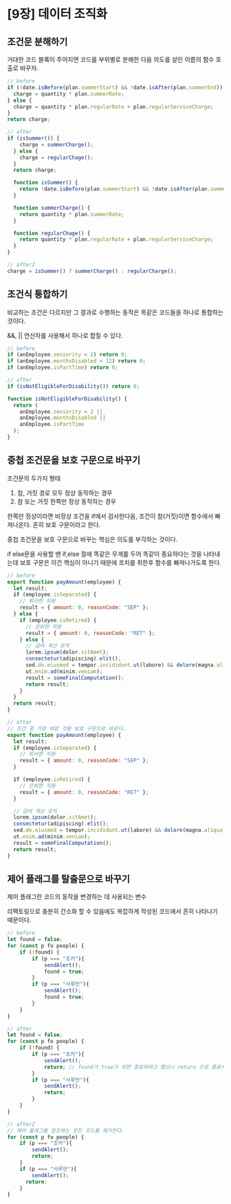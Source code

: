# [9장] 데이터 조직화

## 조건문 분해하기

거대한 코드 블록이 주어지면 코드를 부위별로 분해한 다음 의도를 살린 이름의 함수 호출로 바꾸자.

```jsx
// before
if (!date.isBefore(plan.summerStart) && !date.isAfter(plan.summerEnd)) {
  charge = quantity * plan.summerRate;
} else {
  charge = quantity * plan.regularRate + plan.regularServiceCharge;
}
return charge;
```

```jsx
// after
if (isSummer()) {
    charge = summerCharge();
  } else {
    charge = regularChage();
  }
  return charge;

  function isSummer() {
    return !date.isBefore(plan.summerStart) && !date.isAfter(plan.summerEnd);
  }

  function summerCharge() {
    return quantity * plan.summerRate;
  }

  function regularChage() {
    return quantity * plan.regularRate + plan.regularServiceCharge;
  }
}

// after2
charge = isSummer() ? summerCharge() : regularCharge();
```

## 조건식 통합하기

비교하는 조건은 다르지만 그 결과로 수행하는 동작은 똑같은 코드들을 하나로 통합하는 것이다.

&&, || 연산자를 사용해서 하나로 합칠 수 있다.

```jsx
// before
if (anEmployee.seniority < 2) return 0;
if (anEmployee.monthsDisabled > 12) return 0;
if (anEmployee.isPartTime) return 0;
```

```jsx
// after
if (isNotEligibleForDisability()) return 0;

function isNotEligibleForDisability() {
  return (
    anEmployee.seniority < 2 ||
    anEmployee.monthsDisabled ||
    anEmployee.isPartTime
  );
}
```

## 중첩 조건문을 보호 구문으로 바꾸기

조건문의 두가지 형태

1. 참, 거짓 경로 모두 정상 동작하는 경우
2. 참 또는 거짓 한쪽만 정상 동작하는 경우

한쪽만 정상이라면 비정상 조건을 if에서 검사한다음, 조건이 참(거짓)이면 함수에서 빠져나온다. 흔히 보호 구문이라고 한다.

중첩 조건문을 보호 구문으로 바꾸는 핵심은 의도를 부각하는 것이다.

if else문을 사용할 땐 if,else 절에 똑같은 무게를 두어 똑같이 중요하다는 것을 나타내는데 보호 구문은 이건 핵심이 아니기 때문에 조치를 취한후 함수를 빠져나가도록 한다.

```jsx
// before
export function payAmount(employee) {
  let result;
  if (employee.isSeparated) {
    // 퇴사한 직원
    result = { amount: 0, reasonCode: "SEP" };
  } else {
    if (employee.isRetired) {
      // 은퇴한 직원
      result = { amount: 0, reasonCode: "RET" };
    } else {
      // 급여 계산 로직
      lorem.ipsum(dolor.sitAmet);
      consectetur(adipiscing).elit();
      sed.do.eiusmod = tempor.incididunt.ut(labore) && dolore(magna.aliqua);
      ut.enim.ad(minim.veniam);
      result = someFinalComputation();
      return result;
    }
  }
  return result;
}
```

```jsx
// after
// 조건 중 가장 바깥 것을 보호 구문으로 바꾼다.
export function payAmount(employee) {
  let result;
  if (employee.isSeparated) {
    // 퇴사한 직원
    result = { amount: 0, reasonCode: "SEP" };
  }

  if (employee.isRetired) {
    // 은퇴한 직원
    result = { amount: 0, reasonCode: "RET" };
  }

  // 급여 계산 로직
  lorem.ipsum(dolor.sitAmet);
  consectetur(adipiscing).elit();
  sed.do.eiusmod = tempor.incididunt.ut(labore) && dolore(magna.aliqua);
  ut.enim.ad(minim.veniam);
  result = someFinalComputation();
  return result;
}
```

## 제어 플래그를 탈출문으로 바꾸기

제어 플래그란 코드의 동작을 변경하는 데 사용되는 변수

리팩토링으로 충분히 간소화 할 수 있음에도 복잡하게 작성된 코드에서 흔히 나타나기 때문이다.

```jsx
// before
let found = false;
for (const p fo people) {
	if (!found) {
		if (p === "조커"){
			sendAlert();
			found = true;
		}
		if (p === "사루만"){
			sendAlert();
			found = true;
		}
	}
}
```

```jsx
// after
let found = false;
for (const p fo people) {
	if (!found) {
		if (p === "조커"){
			sendAlert();
			return; // found가 true가 되면 종료하려고 했으니 return 으로 종료시킨다.
		}
		if (p === "사루만"){
			sendAlert();
			return;
		}
	}
}
```

```jsx
// after2
// 제어 플래그를 참조하는 모든 코드를 제거한다.
for (const p fo people) {
	if (p === "조커"){
		sendAlert();
		return;
	}
	if (p === "사루만"){
		sendAlert();
	  return;
	}
}
```
